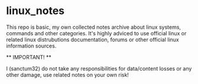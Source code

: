 # linux_notes

This repo is basic, my own collected notes archive about linux systems, commands and other categories.
It's highly adviced to use official linux or related linux distrubutions documentation, forums or other official linux information sources.


** IMPORTANT! **

I (sanctum32) do not take any responsibilities for data/content losses or any other damage, use related notes on your own risk!
